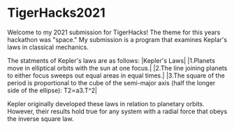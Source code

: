 # TigerHacks2021
Welcome to my 2021 submission for TigerHacks!
The theme for this years hackathon was "space." 
My submission is a program that examines Keplar's laws in classical mechanics.

The statments of Kepler's laws are as follows:
|Kepler's Laws|
|1.Planets move in elliptical orbits with the sun at one focus.|
|2.The line joining planets to either focus sweeps out equal areas in equal times.|
|3.The square of the period is proportional to the cube of the semi-major axis (half the longer side of the ellipse):  T2∝a3.T^2|

Kepler originally developed these laws in relation to planetary orbits. 
However, their results hold true for any system with a radial force that 
obeys the inverse square law. 

